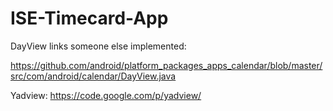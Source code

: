 ISE-Timecard-App
================

DayView links someone else implemented:

https://github.com/android/platform_packages_apps_calendar/blob/master/src/com/android/calendar/DayView.java

Yadview: 
https://code.google.com/p/yadview/
